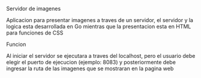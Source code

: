 Servidor de imagenes

Aplicacion para presentar imagenes a traves de un servidor, el servidor y la logica esta desarrollada en Go mientras que la 
presentacion esta en HTML para funciones de CSS

Funcion

Al iniciar el servidor se ejecutara a traves del localhost, pero el usuario debe elegir el puerto de ejecucion (ejemplo: 8083) 
y posteriormente debe ingresar la ruta de las imagenes que se mostraran en la pagina web

